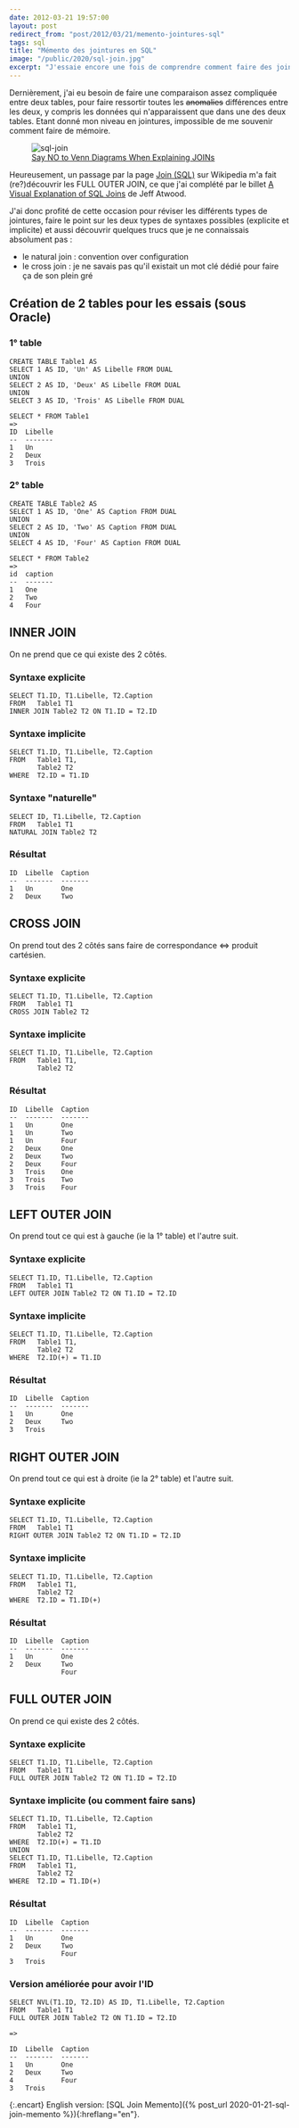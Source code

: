 ```yaml
---
date: 2012-03-21 19:57:00
layout: post
redirect_from: "post/2012/03/21/memento-jointures-sql"
tags: sql
title: "Mémento des jointures en SQL"
image: "/public/2020/sql-join.jpg"
excerpt: "J'essaie encore une fois de comprendre comment faire des jointures SQL sans passer par un bête «WHERE Table1.Foreign_ID = Table2.ID»..."
---
```


Dernièrement, j'ai eu besoin de faire une comparaison assez compliquée entre deux tables, pour faire ressortir toutes les <s>anomalies</s> différences entre les deux, y compris les données qui n'apparaissent que dans une des deux tables. Etant donné mon niveau en jointures, impossible de me souvenir comment faire de mémoire.

<figure>
  <img src="{{ page.image }}" alt="sql-join" />
  <figcaption>
    <a href="https://blog.jooq.org/2016/07/05/say-no-to-venn-diagrams-when-explaining-joins/">Say NO to Venn Diagrams When Explaining JOINs</a>
  </figcaption>
</figure>

Heureusement, un passage par la page [Join (SQL)](https://en.wikipedia.org/wiki/Join_(SQL)) sur Wikipedia m'a fait (re?)découvrir les FULL OUTER JOIN, ce que j'ai complété par le billet [A Visual Explanation of SQL Joins](http://www.codinghorror.com/blog/2007/10/a-visual-explanation-of-sql-joins.html) de Jeff Atwood.

J'ai donc profité de cette occasion pour réviser les différents types de jointures, faire le point sur les deux types de syntaxes possibles (explicite et implicite) et aussi découvrir quelques trucs que je ne connaissais absolument pas :

* le natural join : convention over configuration
* le cross join : je ne savais pas qu'il existait un mot clé dédié pour faire ça de son plein gré

## Création de 2 tables pour les essais (sous Oracle)

### 1° table

```
CREATE TABLE Table1 AS
SELECT 1 AS ID, 'Un' AS Libelle FROM DUAL
UNION
SELECT 2 AS ID, 'Deux' AS Libelle FROM DUAL
UNION
SELECT 3 AS ID, 'Trois' AS Libelle FROM DUAL

SELECT * FROM Table1
=>
ID  Libelle
--  -------
1   Un
2   Deux
3   Trois
```

### 2° table

```
CREATE TABLE Table2 AS
SELECT 1 AS ID, 'One' AS Caption FROM DUAL
UNION
SELECT 2 AS ID, 'Two' AS Caption FROM DUAL
UNION
SELECT 4 AS ID, 'Four' AS Caption FROM DUAL

SELECT * FROM Table2
=>
id  caption
--  -------
1   One
2   Two
4   Four
```

## INNER JOIN

On ne prend que ce qui existe des 2 côtés.

### Syntaxe explicite

```
SELECT T1.ID, T1.Libelle, T2.Caption
FROM   Table1 T1
INNER JOIN Table2 T2 ON T1.ID = T2.ID
```

### Syntaxe implicite

```
SELECT T1.ID, T1.Libelle, T2.Caption
FROM   Table1 T1,
       Table2 T2
WHERE  T2.ID = T1.ID
```

### Syntaxe "naturelle"

```
SELECT ID, T1.Libelle, T2.Caption
FROM   Table1 T1
NATURAL JOIN Table2 T2
```

### Résultat

```
ID  Libelle  Caption
--  -------  -------
1   Un       One
2   Deux     Two
```

## CROSS JOIN

On prend tout des 2 côtés sans faire de correspondance <=> produit cartésien.

### Syntaxe explicite

```
SELECT T1.ID, T1.Libelle, T2.Caption
FROM   Table1 T1
CROSS JOIN Table2 T2
```

### Syntaxe implicite

```
SELECT T1.ID, T1.Libelle, T2.Caption
FROM   Table1 T1,
       Table2 T2
```

### Résultat

```
ID  Libelle  Caption
--  -------  -------
1   Un       One
1   Un       Two
1   Un       Four
2   Deux     One
2   Deux     Two
2   Deux     Four
3   Trois    One
3   Trois    Two
3   Trois    Four
```

## LEFT OUTER JOIN

On prend tout ce qui est à gauche (ie la 1° table) et l'autre suit.

### Syntaxe explicite

```
SELECT T1.ID, T1.Libelle, T2.Caption
FROM   Table1 T1
LEFT OUTER JOIN Table2 T2 ON T1.ID = T2.ID
```

### Syntaxe implicite

```
SELECT T1.ID, T1.Libelle, T2.Caption
FROM   Table1 T1,
       Table2 T2
WHERE  T2.ID(+) = T1.ID
```

### Résultat

```
ID  Libelle  Caption
--  -------  -------
1   Un       One
2   Deux     Two
3   Trois
```

## RIGHT OUTER JOIN

On prend tout ce qui est à droite (ie la 2° table) et l'autre suit.

### Syntaxe explicite

```
SELECT T1.ID, T1.Libelle, T2.Caption
FROM   Table1 T1
RIGHT OUTER JOIN Table2 T2 ON T1.ID = T2.ID
```

### Syntaxe implicite

```
SELECT T1.ID, T1.Libelle, T2.Caption
FROM   Table1 T1,
       Table2 T2
WHERE  T2.ID = T1.ID(+)
```

### Résultat

```
ID  Libelle  Caption
--  -------  -------
1   Un       One
2   Deux     Two
             Four
```

## FULL OUTER JOIN

On prend ce qui existe des 2 côtés.

### Syntaxe explicite

```
SELECT T1.ID, T1.Libelle, T2.Caption
FROM   Table1 T1
FULL OUTER JOIN Table2 T2 ON T1.ID = T2.ID
```

### Syntaxe implicite (ou comment faire sans)

```
SELECT T1.ID, T1.Libelle, T2.Caption
FROM   Table1 T1,
       Table2 T2
WHERE  T2.ID(+) = T1.ID
UNION
SELECT T1.ID, T1.Libelle, T2.Caption
FROM   Table1 T1,
       Table2 T2
WHERE  T2.ID = T1.ID(+)
```

### Résultat

```
ID  Libelle  Caption
--  -------  -------
1   Un       One
2   Deux     Two
             Four
3   Trois
```

### Version améliorée pour avoir l'ID

```
SELECT NVL(T1.ID, T2.ID) AS ID, T1.Libelle, T2.Caption
FROM   Table1 T1
FULL OUTER JOIN Table2 T2 ON T1.ID = T2.ID

=>

ID  Libelle  Caption
--  -------  -------
1   Un       One
2   Deux     Two
4            Four
3   Trois
```

{:.encart}
English version: [SQL Join Memento]({% post_url 2020-01-21-sql-join-memento %}){:hreflang="en"}.
